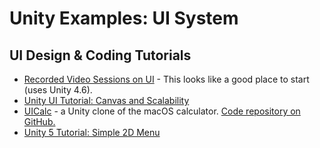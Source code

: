 # Unity Examples: UI System
## UI Design & Coding Tutorials

* [Recorded Video Sessions on UI](https://learn.unity.com/tutorial/live-sessions-on-ui) - This looks like a good place to start (uses Unity 4.6).
* [Unity UI Tutorial: Canvas and Scalability](https://cattrapstudios.com/blog/unity-ui-tutorial-canvas-and-scalability/)
* [UICalc](http://www.cwgtech.com/unityuitutorial/) - a Unity clone of the macOS calculator. [Code repository on GitHub.](https://github.com/cwgtech/UICalc)
* [Unity 5 Tutorial: Simple 2D Menu](https://www.octomangames.com/unity-tutorials/unity-5-tutorial-simple-2d-menu/)
